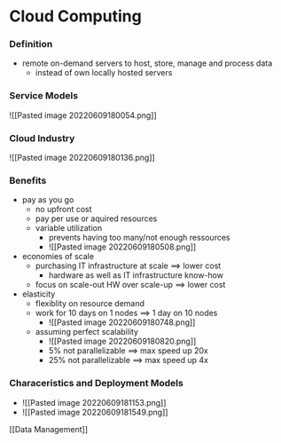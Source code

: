 # Cloud Computing
### Definition
+ remote on-demand servers to host, store, manage and process data
	+ instead of own locally hosted servers

### Service Models
![[Pasted image 20220609180054.png]]

### Cloud Industry
![[Pasted image 20220609180136.png]]

### Benefits
+ pay as you go
	+ no upfront cost
	+ pay per use or aquired resources
	+ variable utilization
		+ prevents having too many/not enough ressources
		+ ![[Pasted image 20220609180508.png]]
+ economies of scale
	+ purchasing IT infrastructure at scale ==> lower cost
		+ hardware as well as IT infrastructure know-how
	+ focus on scale-out HW over scale-up ==> lower cost
+ elasticity
	+ flexiblity on resource demand
	+ work for 10 days on 1 nodes ==> 1 day on 10 nodes
		+ ![[Pasted image 20220609180748.png]]
	+ assuming perfect scalability
		+ ![[Pasted image 20220609180820.png]]
		+ 5% not parallelizable ==> max speed up 20x
		+ 25% not parallelizable ==> max speed up 4x

### Characeristics and Deployment Models
+ ![[Pasted image 20220609181153.png]]
+  ![[Pasted image 20220609181549.png]]



[[Data Management]]